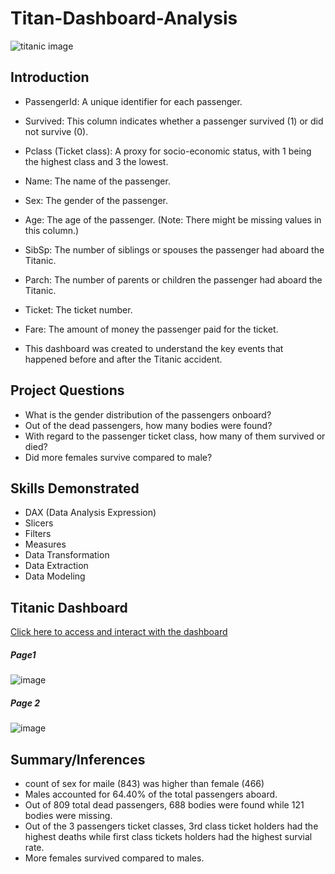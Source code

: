 # Titan-Dashboard-Analysis

![titanic image](https://github.com/SheriannRamirez/Titan-Dashboard-Analysis/assets/155916515/ee3e0f75-a4e7-44b9-bcf2-ab36369ae59d)

## Introduction

- PassengerId: A unique identifier for each passenger.

- Survived: This column indicates whether a passenger survived (1) or did not survive (0).

- Pclass (Ticket class): A proxy for socio-economic status, with 1 being the highest class and 3 the lowest.

- Name: The name of the passenger.

- Sex: The gender of the passenger.

- Age: The age of the passenger. (Note: There might be missing values in this column.)

- SibSp: The number of siblings or spouses the passenger had aboard the Titanic.

- Parch: The number of parents or children the passenger had aboard the Titanic.

- Ticket: The ticket number.

- Fare: The amount of money the passenger paid for the ticket.

- This dashboard was created to understand the key events that happened before and after the Titanic accident.

## Project Questions

- What is the gender distribution of the passengers onboard?
- Out of the dead passengers, how many bodies were found?
- With regard to the passenger ticket class, how many of them survived or died?
- Did more females survive compared to male?

## Skills Demonstrated

- DAX (Data Analysis Expression)
- Slicers
- Filters
- Measures
- Data Transformation
- Data Extraction
- Data Modeling
  
## Titanic Dashboard
[Click here to access and interact with the dashboard]()

##### Page1
![image](https://github.com/SheriannRamirez/Titan-Dashboard-Analysis/assets/155916515/73278d2b-62ad-4762-90b1-60805774dc60)

##### Page 2
![image](https://github.com/SheriannRamirez/Titan-Dashboard-Analysis/assets/155916515/af67db19-fcaa-47ce-a9a2-e9f46a14e3c7)

## Summary/Inferences
- count of sex for maile (843) was higher than female (466)
- Males accounted for 64.40% of the total passengers aboard.
- Out of 809 total dead passengers, 688 bodies were found while 121 bodies were missing.
- Out of the 3 passengers ticket classes, 3rd class ticket holders had the highest deaths while first class tickets holders had the highest survial rate.
- More females survived compared to males.


  
  
